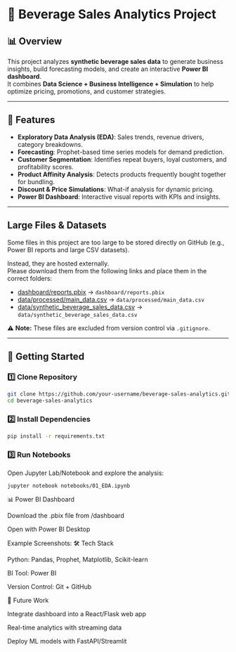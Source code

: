 # 🍹 Beverage Sales Analytics Project

## 📊 Overview
This project analyzes **synthetic beverage sales data** to generate business insights, build forecasting models, and create an interactive **Power BI dashboard**.  
It combines **Data Science + Business Intelligence + Simulation** to help optimize pricing, promotions, and customer strategies.

---

## 🔑 Features
- **Exploratory Data Analysis (EDA)**: Sales trends, revenue drivers, category breakdowns.
- **Forecasting**: Prophet-based time series models for demand prediction.
- **Customer Segmentation**: Identifies repeat buyers, loyal customers, and profitability scores.
- **Product Affinity Analysis**: Detects products frequently bought together for bundling.
- **Discount & Price Simulations**: What-if analysis for dynamic pricing.
- **Power BI Dashboard**: Interactive visual reports with KPIs and insights.

---

## Large Files & Datasets

Some files in this project are too large to be stored directly on GitHub 
(e.g., Power BI reports and large CSV datasets). 

Instead, they are hosted externally.  
Please download them from the following links and place them in the correct folders:

- [dashboard/reports.pbix](https://drive.google.com/file/d/1ZNmcwCXV1RE30SeGdSf3MKYlrSXW9N7E/view?usp=drive_link) → `dashboard/reports.pbix`
- [data/processed/main_data.csv](https://drive.google.com/file/d/1oHc9yMqLWaivzQPKWvPwiN6D43RLVizJ/view?usp=drive_link) → `data/processed/main_data.csv`
- [data/synthetic_beverage_sales_data.csv](https://drive.google.com/file/d/1L3WR7CGYLAzPZI8jdIX4PeDHWBeIXmpe/view?usp=drive_link) → `data/synthetic_beverage_sales_data.csv`

⚠️ **Note:** These files are excluded from version control via `.gitignore`.

---

## 🚀 Getting Started
### 1️⃣ Clone Repository
```bash
git clone https://github.com/your-username/beverage-sales-analytics.git
cd beverage-sales-analytics
```

### 2️⃣ Install Dependencies
```bash
pip install -r requirements.txt
```

### 3️⃣ Run Notebooks
Open Jupyter Lab/Notebook and explore the analysis:

```bash
jupyter notebook notebooks/01_EDA.ipynb
```

📊 Power BI Dashboard

Download the .pbix file from /dashboard

Open with Power BI Desktop

Example Screenshots:
🛠️ Tech Stack

Python: Pandas, Prophet, Matplotlib, Scikit-learn

BI Tool: Power BI

Version Control: Git + GitHub

📌 Future Work

Integrate dashboard into a React/Flask web app

Real-time analytics with streaming data

Deploy ML models with FastAPI/Streamlit
